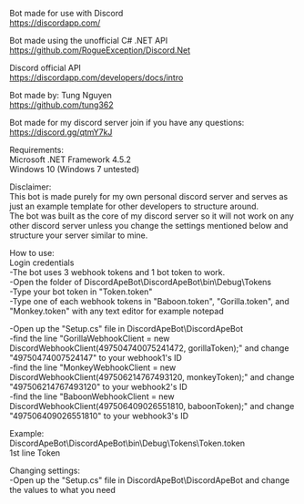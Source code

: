 Bot made for use with Discord  
https://discordapp.com/

Bot made using the unofficial C# .NET API  
https://github.com/RogueException/Discord.Net

Discord official API  
https://discordapp.com/developers/docs/intro

Bot made by: Tung Nguyen  
https://github.com/tung362

Bot made for my discord server join if you have any questions:  
https://discord.gg/qtmY7kJ


Requirements:  
Microsoft .NET Framework 4.5.2  
Windows 10 (Windows 7 untested)


Disclaimer:  
This bot is made purely for my own personal discord server and serves as just an example template for other developers to structure around.  
The bot was built as the core of my discord server so it will not work on any other discord server unless you change the settings mentioned below and structure your server similar to mine.


How to use:  
Login credentials  
-The bot uses 3 webhook tokens and 1 bot token to work.  
-Open the folder of DiscordApeBot\DiscordApeBot\bin\Debug\Tokens  
-Type your bot token in "Token.token"  
-Type one of each webhook tokens in "Baboon.token", "Gorilla.token", and "Monkey.token" with any text editor for example notepad  

-Open up the "Setup.cs" file in DiscordApeBot\DiscordApeBot  
-find the line "GorillaWebhookClient = new DiscordWebhookClient(497504740075241472, gorillaToken);" and change "49750474007524147" to your webhook1's ID  
-find the line "MonkeyWebhookClient = new DiscordWebhookClient(497506214767493120, monkeyToken);" and change "497506214767493120" to your webhook2's ID  
-find the line "BaboonWebhookClient = new DiscordWebhookClient(497506409026551810, baboonToken);" and change "497506409026551810" to your webhook3's ID  
 
 Example:  
 DiscordApeBot\DiscordApeBot\bin\Debug\Tokens\Token.token  
 1st line Token  
 
 
Changing settings:  
-Open up the "Setup.cs" file in DiscordApeBot\DiscordApeBot and change the values to what you need
